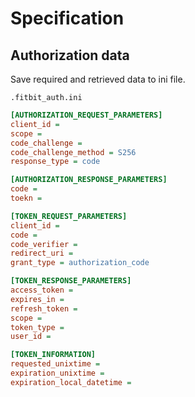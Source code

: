 # Specification

## Authorization data

Save required and retrieved data to ini file.

`.fitbit_auth.ini`

```ini
[AUTHORIZATION_REQUEST_PARAMETERS]
client_id =
scope =
code_challenge =
code_challenge_method = S256
response_type = code

[AUTHORIZATION_RESPONSE_PARAMETERS]
code =
toekn =

[TOKEN_REQUEST_PARAMETERS]
client_id =
code =
code_verifier =
redirect_uri =
grant_type = authorization_code

[TOKEN_RESPONSE_PARAMETERS]
access_token =
expires_in =
refresh_token =
scope =
token_type =
user_id =

[TOKEN_INFORMATION]
requested_unixtime =
expiration_unixtime =
expiration_local_datetime =
```
